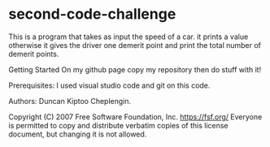 # second-code-challenge
 This is a program that takes as input the speed of a car.
 it prints a value otherwise it gives the driver one demerit point and print the total number of demerit points. 

Getting Started On my github page copy my repository then do stuff with it!

Prerequisites: I used visual studio code and git on this code.

Authors: Duncan Kiptoo Cheplengin.

Copyright (C) 2007 Free Software Foundation, Inc. <https://fsf.org/>
 Everyone is permitted to copy and distribute verbatim copies
 of this license document, but changing it is not allowed.
